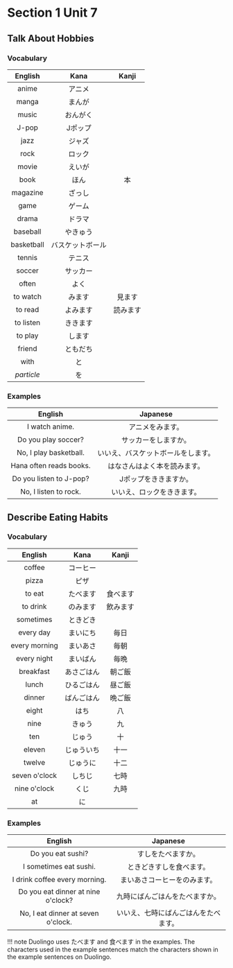 # Section 1 Unit 7
## Talk About Hobbies
### Vocabulary
| English | Kana | Kanji |
|:-------:|:----:|:-----:|
| anime | アニメ | |
| manga | まんが | |
| music | おんがく | |
| J-pop | Jポップ | |
| jazz | ジャズ | |
| rock | ロック | |
| movie | えいが | |
| book | ほん | 本 |
| magazine | ざっし | |
| game | ゲーム | |
| drama | ドラマ | |
| baseball | やきゅう | |
| basketball | バスケットボール | |
| tennis | テニス | |
| soccer | サッカー | |
| often | よく | |
| to watch | みます | 見ます |
| to read | よみます | 読みます |
| to listen | ききます | |
| to play | します | |
| friend | ともだち | |
| with | と | |
| *particle* | を | |

### Examples
| English | Japanese |
|:-------:|:--------:|
| I watch anime. | アニメをみます。 |
| Do you play soccer? | サッカーをしますか。 |
| No, I play basketball. | いいえ、バスケットボールをします。 |
| Hana often reads books. | はなさんはよく本を読みます。 |
| Do you listen to J-pop? | Jポップをききますか。 |
| No, I listen to rock. | いいえ、ロックをききます。 |

## Describe Eating Habits
### Vocabulary
| English | Kana | Kanji |
|:-------:|:----:|:-----:|
| coffee | コーヒー | |
| pizza | ピザ | |
| to eat | たべます | 食べます |
| to drink | のみます | 飲みます |
| sometimes | ときどき | |
| every day | まいにち | 毎日 |
| every morning | まいあさ | 毎朝 |
| every night | まいばん | 毎晩 |
| breakfast | あさごはん | 朝ご飯 |
| lunch | ひるごはん | 昼ご飯 |
| dinner | ばんごはん | 晩ご飯 |
| eight | はち | 八 |
| nine | きゅう | 九 |
| ten | じゅう | 十 |
| eleven | じゅういち | 十一 |
| twelve | じゅうに | 十二 |
| seven o'clock | しちじ | 七時 |
| nine o'clock | くじ | 九時 |
| at | に | |

### Examples
| English | Japanese |
|:-------:|:--------:|
| Do you eat sushi? | すしをたべますか。 |
| I sometimes eat sushi. | ときどきすしを食べます。 |
| I drink coffee every morning. | まいあさコーヒーをのみます。 |
| Do you eat dinner at nine o'clock? | 九時にばんごはんをたべますか。 |
| No, I eat dinner at seven o'clock. | いいえ、七時にばんごはんをたべます。 |

!!! note
    Duolingo uses たべます and 食べます in the examples. The characters used in the
    example sentences match the characters shown in the example sentences on
    Duolingo.

